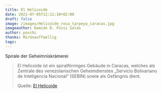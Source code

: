 ```yaml
---
title: El Helicoide
date: 2021-07-05T12:11:10+02:00
draft: false
image: /images/Helicoide_roca_tarpeya_caracas.jpg
imageauthor: Damián D. Fossi Salas
author: poschi
thanks: MirUnauffaellig
tags: 
---
```


Spirale der Geheimniskrämerei

> El Helicoide ist ein spiralförmiges Gebäude in Caracas, welches als Zentrale
> des venezolanischen Geheimdienstes „Servicio Bolivariano de Inteligencia
> Nacional“ (SEBIN) sowie als Gefängnis dient.
>
> Quelle: [El Helicoide](https://de.wikipedia.org/wiki/El_Helicoide)

